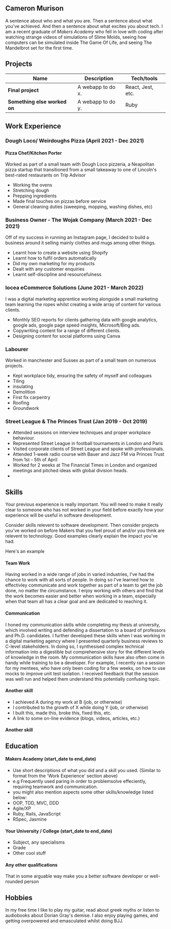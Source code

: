 ## Cameron Murison

A sentence about who and what you are. Then a sentence about what you've achieved. And then a sentence about what excites you about tech.
I am a recent graduate of *Makers Academy* who fell in love with coding after watching strange videos of simulations of Slime Molds, seeing how computers can be simulated inside The Game Of Life, and seeing The Mandelbrot set for the first time.

## Projects

| Name                         | Description       | Tech/tools        |
| ---------------------------- | ----------------- | ----------------- |
| **Final project**            | A webapp to do x. | React, Jest, etc. |
| **Something else worked on** | A webapp to do y. | Ruby              |

## Work Experience ##

### Dough Loco/ Weirdoughs Pizza (April 2021 - Dec 2021) ###  
#### Pizza Chef/Kitchen Porter ####

Worked as part of a small team with Dough Loco pizzeria, a Neapolitan pizza startup that transitioned from a small takeaway to one of Lincoln's best-rated restaurants on Trip Advisor

* Working the ovens
* Stretching dough
* Prepping ingredients 
* Made final touches on pizzas before service 
* General cleaning duties (sweeping, mopping, washing dishes, etc)

### Business Owner - The Wojak Company (March 2021 - Dec 2021) ###

Off of my success in running an Instagram page, I decided to build a business around it selling mainly clothes and mugs among other things.

* Learnt how to create a website using Shopify
* Learnt how to fulfil orders automatically
* Did my own marketing for my products
* Dealt with any customer enquiries
* Learnt self-discipline and resourcefulness

### Iocea eCommerce Solutions (June 2021 - March 2022) ###

I was a digital marketing apprentice working alongside a small marketing team learning the ropes whilst creating a wide array of content for various clients.

* Monthly SEO reports for clients gathering data with google analytics, google ads, google page speed insights, Microsoft/Bing ads.
* Copywriting content for a range of different clients.
* Designing content for social platforms using Canva

### Labourer ###

Worked in manchester and Sussex as part of a small team on numerous projects. 

* Kept workplace tidy, ensuring the safety of myself and colleagues 
* Tiling
* insulating 
* Demolition 
* First fix carpentry
* Roofing
* Groundwork 


### Street League & The Princes Trust (Jan 2019 - Oct 2019) ###

* Attended sessions on interview techniques and proper workplace behaviour.
* Represented Street League in football tournaments in London and Paris
* Visited corporate clients of Street League and spoke with professionals.
* Attended 1-week radio course with Bauer and Jazz FM via Princes Trust from 1st - 5th of April
* Worked for 2 weeks at The Financial Times in London and organized meetings and pitched ideas with global division heads. 
* 

## Skills

Your previous experience is really important. You will need to make it really clear to someone who has not worked in your field before exactly how your experience will be useful in software development.

Consider skills relevent to software development. Then consider projects you've worked on before Makers that you feel proud of and/or you think are relevent to technology. Good examples clearly explain the impact you've had. 


Here's an example

#### Team Work
Having worked in a wide range of jobs in varied industries, I've had the chance to work with all sorts of people. In doing so I've learned how to effectivley communicate and work together as part of a team to get the job done, no matter the circumstance. I enjoy working with others and find that the work becomes easier and better when working in a team, especially when that team all has a clear goal and are dedicated to reaching it.

#### Communication
I honed my communication skills while completing my thesis at university, which involved writing and defending a dissertation to a board of professors and Ph.D. candidates. I further developed these skills when I was working in a digital marketing agency where I presented quarterly business reviews to C-level stakeholders. In doing so, I synthesised complex technical information into a digestible but comprehensive story for the different levels of knowledge in the room. My communication skills have also often come in handy while training to be a developer. For example, I recently ran a session for my mentees, who have only been coding for a few weeks, on how to use mocks to improve unit test isolation. I received feedback that the session was well run and helped them understand this potentially confusing topic.

#### Another skill

- I achieved A during my work at B (job, or otherwise)
- I contributed to the growth of X while doing Y (job, or otherwise)
- I built this, made this, broke this, fixed this, etc.
- A link to some on-line evidence (blogs, videos, articles, etc.)

#### Another skill


## Education

#### Makers Academy (start_date to end_date)
- Use short descriptions of what you did and a skill you used. (Similar to format from the 'Work Experience' section above)
- e.g Frequently used paring in order to problemsolve effeciently, requiring teamwork and communication.
- you might also mention aspects some other skills/knowledge listed below: 
- OOP, TDD, MVC, DDD
- Agile/XP
- Ruby, Rails, JavaScript
- RSpec, Jasmine

#### Your University / College (start_date to end_date)

- Subject, any specialisms
- Grade
- Other cool stuff

#### Any other qualifications

That in some arguable way make you a better software developer or well-rounded person

## Hobbies
In my free time I like to play my guitar, read about greek myths or listen to audiobooks about Dorian Gray's demise. I also enjoy playing games, and getting overpowered and emasculated whilst doing BJJ.
